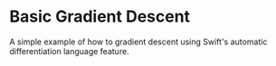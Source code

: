 # Basic Gradient Descent
A simple example of how to gradient descent using Swift's automatic differentiation language feature. 

